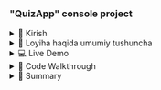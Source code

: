 ### "QuizApp" console project


<details>
<summary>🎤 Kirish </summary>

  #### ⚙️ QuizApp project ning asosiy vazifasi student va teacher mode da ishlab bilimlarni mustahkamlashga yo'naltirilgan


- #### "You don’t have to be great to start, but you have to start to be great."

</details>

<details>
<summary>🧩 Loyiha haqida umumiy tushuncha</summary>
  
### “ QuizApp ” — bu o‘qituvchi va talabalar rejimida ishlaydigan dastur.
- Bu dasturning asosiy funksiyalari:
```
        ✔️ Quizlarni yaratish va ularga vaqt belgilash
        ✔️ Quizlarni  disable yoki enable qilish va o‘chirish
        ✔️ Savollarga javob berish
        ✔️ Natijani ko‘rish
        ✔️ JSON fayl bilan savollarni serializa deserialize qilish
```
### Readability va Reusability  qulay bo'lish uchun project qismlarga break qilingan, keling project skeletini ko'rib chiqamiz 
```mermaid
graph TD
    H["QuizApp"] --> A[Program.cs]
    A --> C[Models]
    C --> C2[McqQuestion.cs]
    C --> C3[TrueFalseQuestion.cs]
    C --> C4[ShortAnswerQuestion.cs]
    C --> C5[QuizMeta.cs]

    A --> D[Services]
    D --> D5[QuizAction.cs]
    D --> D1[QuizBuilder.cs]
    %% D1 -->G["static void Run ()"]
    %% D1 -->G1["static void CreateQuiz ()"]
    D --> D2[QuizManager.cs]
    D --> D3[QuizRunner.cs]
    D --> D4[QuizStorage.cs]

    A --> E[Utilities]
    E --> E1[InputHelper.cs]

    A --> F[Data]
    F --> F1[C#_Basics.json]
```

### Program.cs  da ham juda kop code yozilmagan , shunchaki tanlangan mode ga qarab boshqa bir classga yo'naltirilgan
![My photo](images/image.png)
</details>

<details>
<summary> 💻 Live Demo </summary>

- need to be video

</details>

<details>
<summary> 🧠  Code Walkthrough</summary>

  ### Keling projectning bir qismidagi code ni ko'rib o'tamiz
  
```csharp
using Spectre.Console;

public static class QuizBuilder
{
    public static void Run()
    {
        AnsiConsole.Write(
            new Rule("[bold yellow]TEACHER MODE[/]")
                .Centered()
                .RuleStyle("grey"));

        var option = InputHelper.AskText(new[] { "Create quiz", "Manage quizzes", "Exit" });

        switch (option)
        {
            case "Create quiz": CreateQuiz(); break;
            case "Manage quizzes": QuizManager.Run(); break;
            case "Exit": return;
        }
    }

    public static void CreateQuiz()
    {
        var quizTitle = InputHelper.AskText("[ Title of new quiz ]");
        var quizDescription = InputHelper.AskText("[ Short description ]");
        bool IsActive = true;
        var questions = new List<Dictionary<string, object>>();
        var quiz = new Dictionary<string, object>()
        {
            ["Title"] = quizTitle,
            ["Description"] = quizDescription,
            ["IsActive"] = IsActive,
            ["Questions"] = questions
        };
        while (true)
        {
            var quizType = InputHelper.AskText($"Add questions to “{quizTitle}”", ["Add MCQ", "Add True/False", "Add Short Answer", "Finish Quiz"]);

            switch (quizType)
            {
                case "Add MCQ":
                    questions.Add(McqQuestion.Run());
                    break;
                case "Add True/False":
                    questions.Add(TrueFalseQuestion.Run());
                    break;
                case "Add Short Answer":
                    questions.Add(ShortAnswerQuestion.Run());
                    break;
                case "Finish Quiz":
                    QuizStorage.ViewSummary(questions);
                    var saveOption = InputHelper.AskConfirmation("Save quiz? [y/n]");

                    if (saveOption)
                    {
                        QuizStorage.SaveQuizAsJson(quiz);
                    }
                    return;
            }
        }
    }

}
```

###  ---- MCQ Questions ----
```csharp
using System.Reflection.Emit;
using Spectre.Console;

public static class McqQuestion
{
    public static Dictionary<string, object> Run()
    {
        var question = InputHelper.AskText("Question prompt");

        int? countOfOptions = InputHelper.AskInt("How many options would be? [ count must be integer]");


        var optionsDictioanry = new Dictionary<string, string> { };


        char i = 'A';
        for (var _ = 0; _ < countOfOptions; _++)
        {
            optionsDictioanry[i.ToString()] = InputHelper.AskText($"Option {i}");
            i++;
        }

        var correctOptionKey = InputHelper.AskText("Correct option key", optionsDictioanry.Keys.ToArray());

        int? timeLimit = InputHelper.AskInt("Time limit in seconds (ENTER for none)");

        var mcq = new Dictionary<string, object>
        {
            ["Type"] = "MCQ",
            ["Prompt"] = question,
            ["Options"] = optionsDictioanry,
            ["Answer"] = correctOptionKey
        };

        if (timeLimit.HasValue)
        {
            mcq["TimeLimitSeconds"] = timeLimit.Value;
        }

        AnsiConsole.MarkupLine($"[green]Question added to MCQ successfully[/]");
        return mcq;
    }
}

```
###  ---- Short Answers ----
```csharp
public static class ShortAnswerQuestion
{
    public static Dictionary<string, object> Run()
    {
        var question = InputHelper.AskText("Question prompt");

        var correctOptionKey = InputHelper.AskText("[ Correct option key ]");

        int? timeLimit = InputHelper.AskInt("[ Time limit in seconds (ENTER for none) ]");

        var mcq = new Dictionary<string, object>
        {
            ["Type"] = "ShortAnswer",
            ["Prompt"] = question,
            ["Answer"] = correctOptionKey

        };
        if (timeLimit.HasValue)
        {
            mcq["TimeLimitSeconds"] = timeLimit;
        }
        return mcq;
    }
}



```
###  ---- True/False Questions ----
```csharp
public static class TrueFalseQuestion
{
    public static Dictionary<string, object> Run()
    {
        var question = InputHelper.AskText("Question prompt");

        var correctOptionKey = InputHelper.AskText("Correct option key", ["True", "False"]);

        var trueFalse = new Dictionary<string, object>
        {
            ["Type"] = "True/False",
            ["Prompt"] = question,
            ["Answer"] = correctOptionKey
        };
        return trueFalse;
    }

}

```


</details>

<details>
<summary> 📌 Summary</summary>

- #### "QuizApp" bu men bajargan 1-project , hattoki u mini console project bolsa ham , g'ij-g'ij bilim bo'ldi
- ##### Nimalar o'rgandim :
-  ✅ Spectre library yangilik boldi , project davomida uni qisman o'rgandim va kerakli joylarda to'gri foydalandim.
-  ✅ Birinchi martta Json fayldan o'qish va unga yozish kerak bo'lgan real case ga duch keldm.
-  ✅ Collections dan foydalandim



</details>
